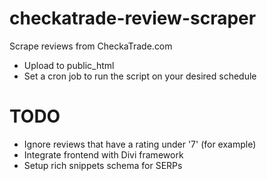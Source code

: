 # checkatrade-review-scraper
Scrape reviews from CheckaTrade.com

- Upload to public_html
- Set a cron job to run the script on your desired schedule

# TODO

- Ignore reviews that have a rating under '7' (for example)
- Integrate frontend with Divi framework
- Setup rich snippets schema for SERPs
